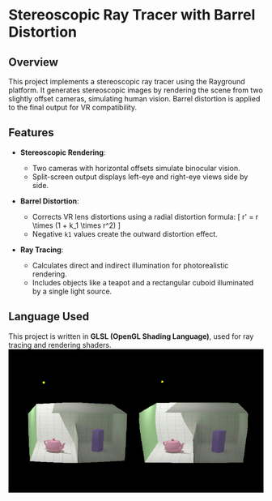 # Stereoscopic Ray Tracer with Barrel Distortion

## Overview
This project implements a stereoscopic ray tracer using the Rayground platform. It generates stereoscopic images by rendering the scene from two slightly offset cameras, simulating human vision. Barrel distortion is applied to the final output for VR compatibility.

## Features
- **Stereoscopic Rendering**:
  - Two cameras with horizontal offsets simulate binocular vision.
  - Split-screen output displays left-eye and right-eye views side by side.

- **Barrel Distortion**:
  - Corrects VR lens distortions using a radial distortion formula:
    \[
    r' = r \times (1 + k_1 \times r^2)
    \]
  - Negative `k1` values create the outward distortion effect.

- **Ray Tracing**:
  - Calculates direct and indirect illumination for photorealistic rendering.
  - Includes objects like a teapot and a rectangular cuboid illuminated by a single light source.

## Language Used
This project is written in **GLSL (OpenGL Shading Language)**, used for ray tracing and rendering shaders.
![Project Preview](stereoscopic_with_barrel.jpg)
